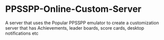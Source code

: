# PPSSPP-Online-Custom-Server
A server that uses the Popular PPSSPP emulator to create a customization server that has Achievements, leader boards, score cards, desktop notifications etc
